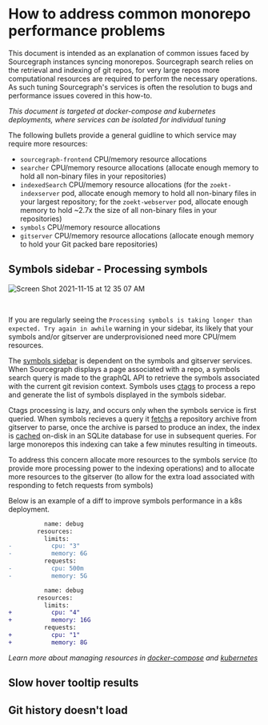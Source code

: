 # How to address common monorepo performance problems

This document is intended as an explanation of common issues faced by Sourcegraph instances syncing monorepos. Sourcegraph search relies on the retrieval and indexing of git repos, for very large repos more computational resources are required to perform the necessary operations. As such tuning Sourcegraph's services is often the resolution to bugs and performance issues covered in this how-to.

_This document is targeted at docker-compose and kubernetes deployments, where services can be isolated for individual tuning_

The following bullets provide a general guidline to which service may require more resources:
- `sourcegraph-frontend` CPU/memory resource allocations
- `searcher` CPU/memory resource allocations (allocate enough memory to hold all non-binary files in your repositories)
- `indexedSearch` CPU/memory resource allocations (for the `zoekt-indexserver` pod, allocate enough memory to hold all non-binary files in your largest repository; for the `zoekt-webserver` pod, allocate enough memory to hold ~2.7x the size of all non-binary files in your repositories)
- `symbols` CPU/memory resource allocations
- `gitserver` CPU/memory resource allocations (allocate enough memory to hold your Git packed bare repositories)

## Symbols sidebar - Processing symbols

![Screen Shot 2021-11-15 at 12 35 07 AM](https://user-images.githubusercontent.com/13024338/141749036-95759cbe-abd5-4d78-91eb-618423d2f66c.png)

<br/>

If you are regularly seeing the `Processing symbols is taking longer than expected. Try again in awhile` warning in your sidebar, its likely that your symbols and/or gitserver are underprovisioned need more CPU/mem resources.

The [symbols sidebar](https://sourcegraph.com/github.com/sourcegraph/sourcegraph/-/blob/client/web/src/repo/RepoRevisionSidebarSymbols.tsx?L42) is dependent on the symbols and gitserver services. When Sourcegraph displays a page associated with a repo, a symbols search query is made to the graphQL API to retrieve the symbols associated with the current git revision context.  Symbols uses [ctags](https://github.com/universal-ctags/ctags#readme) to process a repo and generate the list of symbols displayed in the symbols sidebar. 

Ctags processing is lazy, and occurs only when the symbols service is first queried. When symbols recieves a query it [fetchs](https://sourcegraph.com/search?q=context:global+repo:%5Egithub%5C.com/sourcegraph/sourcegraph%24+file:%5Ecmd/symbols/internal/symbols/fetch%5C.go+fetchRepositoryArchive%28&patternType=literal) a repository archive from gitserver to parse, once the archive is parsed to produce an index, the index is [cached](https://sourcegraph.com/search?q=context:global+repo:%5Egithub%5C.com/sourcegraph/sourcegraph%24%406f4d327+file:%5Ecmd/symbols/internal/symbols/search%5C.go+s.writeAllSymbolsToNewDB%28&patternType=literal) on-disk in an SQLite database for use in subsequent queries. For large monorepos this indexing can take a few minutes resulting in timeouts.

To address this concern allocate more resources to the symbols service (to provide more processing power to the indexing operations) and to allocate more resources to the gitserver (to allow for the extra load associated with responding to fetch requests from symbols)

Below is an example of a diff to improve symbols performance in a k8s deployment.
```diff
          name: debug
        resources:
          limits:
-           cpu: "3"
-           memory: 6G
          requests:
-           cpu: 500m
-           memory: 5G

          name: debug
        resources:
          limits:
+           cpu: "4"
+           memory: 16G
          requests:
+           cpu: "1"
+           memory: 8G
```
_Learn more about managing resources in [docker-compose](https://docs.sourcegraph.com/admin/install/docker-compose/operations) and [kubernetes](https://docs.sourcegraph.com/admin/install/kubernetes/operations)_

## Slow hover tooltip results

## Git history doesn't load